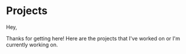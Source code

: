 # Projects

Hey,

Thanks for getting here! Here are the projects that I've worked on or I'm currently working on.
